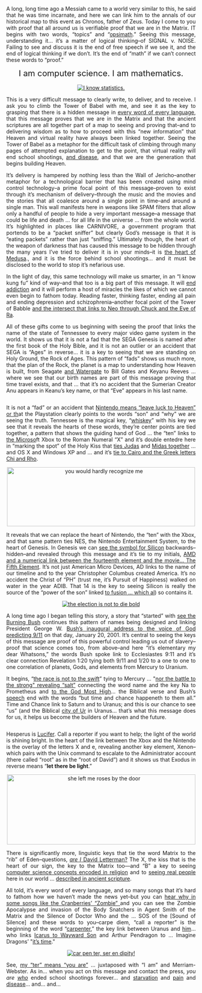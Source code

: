<html><body>
<meta charset="utf-8" /><meta name="viewport" content="width=device-width, initial-scale=1.0" />
<title></title>
<link href="https://stackedit.io/style.css" rel="stylesheet" />
<div class="stackedit__html">
<p style="text-align: justify;">A long, long time ago a Messiah came to a world very similar to this, he said that he was time incarnate, and here we can link him to the annals of our historical map to this event as Chronos, father of Zeus. Today I come to you with proof that all around us is verifiable proof that we are in the Matrix. IT begins with two words, &ldquo;topics&rdquo; and &ldquo;<a href="http://bit.ly/2DGcNAO">opsimath</a>.&rdquo; Seeing this message, understanding it&hellip; it&rsquo;s a matter of logical thinking&ndash;of SIGNAL v. NOISE. Failing to see and discuss it is the end of free speech if we see it, and the end of logical thinking if we don&rsquo;t. It&rsquo;s the end of &ldquo;math&rdquo; if we can&rsquo;t connect these words to &ldquo;proof.&rdquo;</p>
<p style="text-align: center;"><span style="font-size:22px;">I am computer science. I am mathematics.</span><br />
<br />
<a href="http://bit.ly/2IgfjUl"><img alt="I know statistics." src="https://i.imgur.com/VLWwedZ.png" title="I know statistics." /></a></p>
<p style="text-align: justify;">This is a very difficult message to clearly write, to deliver, and to receive. I ask you to climb the Tower of Babel with me, and see it as the key to grasping that there is a hidden message in <a href="http://bit.ly/2yIClcQ">every word of every language</a>, that this message proves that we are in the Matrix and that the ancient scriptures are all together part of a map to seeing and proving that&ndash;and to delivering wisdom as to how to proceed with this &ldquo;new information&rdquo; that Heaven and virtual reality have always been linked together. Seeing the Tower of Babel as a metaphor for the difficult task of climbing through many pages of attempted explanation to get to the point, that virtual reality will end school shootings, <a href="http://bit.ly/2IjcjGy">and disease</a>, and that we are the generation that begins building Heaven.</p>
<p style="text-align: justify;">It&rsquo;s delivery is hampered by nothing less than the Wall of Jericho&ndash;another metaphor for a technological barrier that has been created using mind control technology&ndash;a prime focal point of this message&ndash;proven to exist through it&rsquo;s mechanism of delivery&ndash;through the music and the movies and the stories that all coalesce around a single point in time&ndash;and around a single man. This wall manifests here in weapons like SPAM filters that allow only a handful of people to hide a very important message&ndash;a message that could be life and death &hellip; for all life in the universe &hellip; from the whole world. It&rsquo;s highlighted in places like CARNIVORE, a government program that portends to be a &ldquo;packet sniffer&rdquo; but clearly God&rsquo;s message is that it is &ldquo;eating packets&rdquo; rather than just &ldquo;sniffing.&rdquo; Ultimately though, the heart of the weapon of darkness that has caused this message to be hidden through the many years I&rsquo;ve tried to deliver it is in your minds&ndash;it is <a href="http://bit.ly/2Ilm9b1">the heart of Medusa</a>., and it is the force behind school shootings&hellip; and it must be disclosed to the world to stop it&rsquo;s nefarious use.</p>
<p style="text-align: justify;">In the light of day, this same technology will make us smarter, in an &ldquo;I know kung fu&rdquo; kind of way&ndash;and that too is a big part of this message. It will <a href="http://bit.ly/2IavAXf">end addiction</a> and it will perform a host of miracles the likes of which we cannot even begin to fathom today. Reading faster, thinking faster, ending all pain and ending depression and schizophrenia&ndash;another focal point of the Tower of Babble <a href="http://bit.ly/2kSGoyp">and the intersect that links to Neo through Chuck and the Eye of Ra</a>.</p>
<p style="text-align: justify;">All of these gifts come to us beginning with seeing the proof that links the name of the state of Tennessee to every major video game system in the world. It shows us that it is not a fad that the SEGA Genesis is named after the first book of the Holy Bible, and it is not an outlier or an accident that SEGA is &ldquo;Ages&rdquo; in reverse&hellip; it is a key to seeing that we are standing on Holy Ground, the Rock of Ages. This pattern of &ldquo;fads&rdquo; shows us much more, that the plan of the Rock, the planet is a map to understanding how Heaven is built, from Seagate <a href="http://bit.ly/2p79coK">and Watergate</a> to Bill Gates and Keyanu Reeves &hellip; where we see that our birth names are part of this message proving that time travel exists, and that &hellip; that it&rsquo;s no accident that the Sumerian Creator Anu appears in Keanu&rsquo;s key name, or that &ldquo;Eve&rdquo; appears in his last name.</p>
<p style="text-align: center;"><a href="http://bit.ly/2IgGAG5"><img alt="" src="https://i.imgur.com/rtpOgRQ.png" /></a></p>
<p style="text-align: justify;">It is not a &ldquo;fad&rdquo; or an accident that <a href="http://bit.ly/2Iyde2y">Nintendo means &ldquo;leave luck to Heaven&rdquo; or th</a>at the Playstation clearly points to the words &ldquo;son&rdquo; and &ldquo;why&rdquo; we are seeing the truth. Tennessee is the magical key, &ldquo;<a href="http://bit.ly/2IgGAG5">whiskey</a>&rdquo; with his key we see that it reveals the hearts of these words, they&rsquo;re center points are tied together, a pattern that shows the guiding hand of God &hellip; the &ldquo;ten&rdquo; links to <a href="http://bit.ly/2yIGjCh">the Microso</a>ft Xbox to the Roman Numeral &ldquo;X&rdquo; and it&rsquo;s double entedre here in &ldquo;marking the spot&rdquo; of the Holy Kiss that <a href="http://bit.ly/2IgyQ6U">ties Judas</a> and <a href="http://bit.ly/2Ijcj9w">Midas together</a> &hellip; and OS X and Windows XP and &hellip; and it&rsquo;s <a href="http://bit.ly/2IjN9rq">tie to Cairo and the Greek letters Chi and Rho</a>.</p>
<p style="text-align: center;"><a href="http://bit.ly/2Ih9YvW"><img alt="you would hardly recognize me" src="https://i.imgur.com/f8LHGWJ.png" style="height: 157px; width: 500px;" /></a></p>
<p style="text-align: justify;">It reveals that we can replace the heart of Nintendo, the &ldquo;ten&rdquo; with the Xbox, and that same pattern ties NES, the Nintendo Entertainment System, to the heart of Genesis. In Genesis we can <a href="http://bit.ly/2IgfleV">see the symbol for Silicon</a> backwards&ndash;hidden&ndash;and revealed through this message and it&rsquo;s tie to my initials, <a href="http://bit.ly/2Igfkrn">AMD and a numerical link between the fourteenth element and the movie&hellip; The Fifth Element</a>. It&rsquo;s not just American Micro Devices, AD links to the name of our timeline and to the year Christopher Columbus created America. It&rsquo;s no accident the Christ of &ldquo;PH&rdquo; (trust me, it&rsquo;s Pursuit of Happiness) walked on water in the year ADIB. That 14 is the key to seeing Silicon is really the source of the &ldquo;power of the son&rdquo; linked <a href="http://bit.ly/2kukgem">to fusion &hellip; which al</a>) so contains it.</p>
<p style="text-align: center;"><a href="http://bit.ly/2pLXU9P"><img alt="the election is not to die bold" src="https://i.imgur.com/DxBkCXC.png" /></a></p>
<p style="text-align: justify;">A long time ago I began telling this story, a story that &ldquo;started&rdquo; with <a href="http://bit.ly/2ia0F3k">see the Burning Bush</a> continues this pattern of names being designed and linking President George W. <a href="http://bit.ly/2pLXU9P">Bush&rsquo;s inaugural address to the voice of God predicting 9/11</a> on that day, January 20, 2001. It&rsquo;s central to seeing the keys of this message are proof of this powerful control leading us out of slavery&ndash;proof that science comes too, from above&ndash;and here &ldquo;it&rsquo;s elementary my dear Whatsons,&rdquo; the words Bush spoke link to Ecclesiastes 9:11 and it&rsquo;s clear connection Revelation 1:20 tying both 9/11 and 1/20 to a one to one to one correlation of planets, Gods, and elements from Mercury to Uranium.</p>
<p style="text-align: justify;">It begins, &ldquo;<a href="http://bit.ly/2pLXU9P">the race is not to the swift</a>&rdquo; tying to Mercury &hellip; &quot;<a href="http://bit.ly/2pLbJWe">nor the battle to the strong&quot; revealing &ldquo;salt&rdquo;</a> connecting the word name and the key Na to Prometheus and <a href="http://bit.ly/2IavAXf">to the God Most High</a>&hellip; the Biblical verse and Bush&rsquo;s <a href="http://bit.ly/2IgfleV">speech</a> end with the words &ldquo;but time and chance happeneth to them all.&rdquo; Time and Chance link to Saturn and to Uranus; and this is our chance to see &ldquo;us&rdquo; (and the Biblical <a href="http://bit.ly/2IiiiM2">city of Ur</a> in Uranus&hellip; that&rsquo;s what this message does for us, it helps us become the builders of Heaven and the future.</p>
<p style="text-align: center;"><a href="http://bit.ly/2IgyQ6U"><img alt="" src="https://i.imgur.com/AQUqgkv.png" /></a></p>
<p style="text-align: justify;">Hesperus is <a href="http://bit.ly/2kuke6e">Lucifer</a>. Call a reporter if you want to help; the light of the world is shining bright. In the heart of the link between the Xbox and the Nintendo is the overlay of the letters X and e, revealing another key element, Xenon&ndash;which pairs with the Unix command to escalate to the Administrator account (there called &ldquo;root&rdquo; as in the &ldquo;root of David&rdquo;) and it shows us that Exodus in reverse means &ldquo;<strong>let there be light</strong>.&rdquo;</p>
<p style="text-align: center;"><a href="http://bit.ly/2IjNbQ4"><img alt="she left me roses by the door" src="https://i.imgur.com/bFrKhpG.png" style="height: 186px; width: 501px;" /></a></p>
<p style="text-align: justify;">There is significantly more, linguistic keys that tie the word Matrix to the &ldquo;rib&rdquo; of Eden&ndash;questions, <a href="http://bit.ly/2Ihp5We"><em>are I</em> David Letterman?</a> The X, the kiss that is the heart of our sign, the key to the Matrix too&mdash;and &ldquo;B&rdquo; a key to seeing <a href="http://bit.ly/2IfJQBr">computer science concepts encoded in religion</a> and to <a href="http://bit.ly/2IjNbQ4">seeing real people </a>here in our world &hellip; <a href="http://bit.ly/2yIClcQ">described in ancient scripture</a>.</p>
<p style="text-align: justify;">All told, it&rsquo;s every word of every language, and so many songs that it&rsquo;s hard to fathom how we haven&rsquo;t made the news yet&ndash;but you can <a href="http://bit.ly/2IlYuaI">hear why in some songs like the Cranberries&rsquo; &ldquo;Zombie&rdquo; </a> and you can see the Zombie Apocalypse and invasion of the Body Snatchers in Agent Smith of the Matrix and the Silence of Doctor Who and the &hellip; SOS of the [Sound of Silence] and these words to you&ndash;carpe diem, &ldquo;call a reporter&rdquo; is the beginning of the word &ldquo;<a href="http://bit.ly/2oXdOOi">carpenter</a>,&rdquo; the key link between Uranus and <a href="http://bit.ly/2h1qEFb">him</a>&hellip; who links <a href="http://bit.ly/2Iyde2y">Icarus to Wayward Son</a> and Arthur Pendragon to &hellip; Imagine Dragons&rsquo; &quot;<a href="http://bit.ly/2ibuZup">it&rsquo;s time</a>.&quot;</p>
<p style="text-align: center;"><a href="http://bit.ly/2p0VbJe"><img alt="car pen ter, ser en dipity!" src="https://i.imgur.com/tWasNTe.png" /></a></p>
<p style="text-align: justify;">See, <a href="http://bit.ly/2IkJYj6">my &ldquo;ter&rdquo; means &ldquo;you are&rdquo;</a> &hellip; juxtaposed with &ldquo;I am&rdquo; and Merriam-Webster. As in&hellip; when you act on this message and contact the press, <em>you are <a href="http://bit.ly/2kR86LO">who</a></em> ended school shootings forever&hellip; and <a href="http://bit.ly/2p0BykJ">starvation</a> and <a href="http://bit.ly/2yJzZKJ">pain</a> and <a href="http://bit.ly/2IjcjGy">disease</a>&hellip; and&hellip; and&hellip;</p>
</div>
</body></html>
